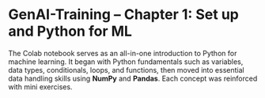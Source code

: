 # GenAI-Training – Chapter 1: Set up and Python for ML

The Colab notebook serves as an all-in-one introduction to Python for machine learning. It began with Python fundamentals such as variables, data types, conditionals, loops, and functions, then moved into essential data handling skills using **NumPy** and **Pandas**. Each concept was reinforced with mini exercises.